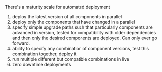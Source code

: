 
There's a maturity scale for automated deployment

1. deploy the latest version of all components in parallel
2. deploy only the components that have changed in a parallel
3. specify simple upgrade paths such that particularly components are advanced in version, tested for compatibility with older dependencies and then only the desired components are deployed. Can only ever go forward.
4. ability to specify any combination of component versions, test this combination together, deploy it
5. run multiple different but compatible combinations in live
6. zero downtime deployments
